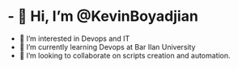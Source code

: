 # - 👋 Hi, I’m @KevinBoyadjian
- 👀 I’m interested in Devops and IT 
- 🌱 I’m currently learning Devops at Bar Ilan University 
- 💞️ I’m looking to collaborate on scripts creation and automation.

<!---
KevinBoyadjian/KevinBoyadjian is a ✨ special ✨ repository because its `README.md` (this file) appears on your GitHub profile.
You can click the Preview link to take a look at your changes.
--->
